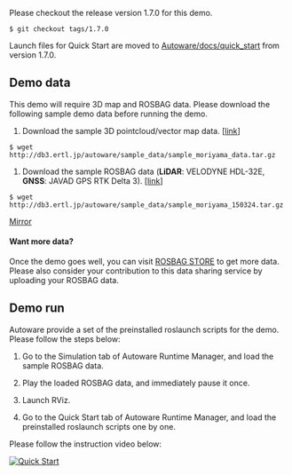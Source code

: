 Please checkout the release version 1.7.0 for this demo.

`$ git checkout tags/1.7.0`

Launch files for Quick Start are moved to [Autoware/docs/quick_start](https://github.com/CPFL/Autoware/tree/master/docs/quick_start) from version 1.7.0.

## Demo data

This demo will require 3D map and ROSBAG data. Please download the following sample demo data before running the demo.

1. Download the sample 3D pointcloud/vector map data. [[link](http://db3.ertl.jp/autoware/sample_data/sample_moriyama_data.tar.gz)]

`$ wget http://db3.ertl.jp/autoware/sample_data/sample_moriyama_data.tar.gz`

1. Download the sample ROSBAG data (**LiDAR**: VELODYNE HDL-32E, **GNSS**: JAVAD GPS RTK Delta 3).  [[link](http://db3.ertl.jp/autoware/sample_data/sample_moriyama_150324.tar.gz)]

`$ wget http://db3.ertl.jp/autoware/sample_data/sample_moriyama_150324.tar.gz`

[Mirror](https://drive.google.com/open?id=1ZwNQIJolJ2ogzpNprh89jCj6NocLi78f)

#### Want more data?

Once the demo goes well, you can visit [ROSBAG STORE](https://rosbag.tier4.jp) to get more data. Please also consider your contribution to this data sharing service by uploading your ROSBAG data.

## Demo run

Autoware provide a set of the preinstalled roslaunch scripts for the demo. Please follow the steps below:

1. Go to the Simulation tab of Autoware Runtime Manager, and load the sample ROSBAG data.

1. Play the loaded ROSBAG data, and immediately pause it once.

1. Launch RViz.

1. Go to the Quick Start tab of Autoware Runtime Manager, and load the preinstalled roslaunch scripts one by one.

Please follow the instruction video below:

[![Quick Start](http://img.youtube.com/vi/OWwtr_71cqI/mqdefault.jpg)](https://www.youtube.com/watch?v=OWwtr_71cqI)